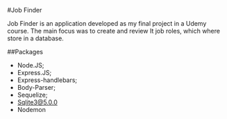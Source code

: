 #Job Finder

Job Finder is an application developed as my final project in a Udemy course.
The main focus was to create and review It job roles, which where store in a database.

##Packages
 - Node.JS;
 - Express.JS;
 - Express-handlebars;
 - Body-Parser;
 - Sequelize;
 - Sqlite3@5.0.0
 - Nodemon
